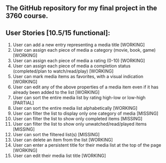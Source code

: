 ## The GitHub repository for my final project in the 3760 course.

## User Stories [10.5/15 functional]:

1) User can add a new entry representing a media title [WORKING]
2) User can assign each piece of media a category (movie, book, game) [WORKING]
3) User can assign each piece of media a rating (0-10) [WORKING]
4) User can assign each piece of media a completion status (completed/plan to watch/read/play) [WORKING]
5) User can mark media items as favorites, with a visual indication [WORKING]
6) User can edit any of the above properties of a media item even if it has already been added to the list [WORKING]
7) User can sort the entire media list by rating high-low or low-high [PARTIAL]
8) User can sort the entire media list alphabetically [WORKING]
9) User can filter the list to display only one category of media [MISSING]
10) User can filter the list to show only completed items [MISSING]
11) User can filter the list to show only unwatched/read/played items [MISSING]
12) User can sort the filtered list(s) [MISSING]
13) User can delete an item from the list [WORKING]
14) User can enter a persistent title for their media list at the top of the page [WORKING]
15) User can edit their media list title [WORKING]
